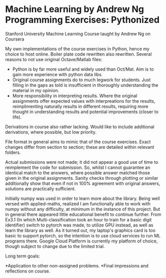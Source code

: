 # Machine Learning by Andrew Ng Programming Exercises: Pythonized
Stanford University Machine Learning Course taught by Andrew Ng on Coursera

My own implementations of the course exercises in Python, hence my choice to host online.
Boiler plate code rewritten also rewritten.
Several reasons to not use original Octave/Matlab files:

* Python is by far more useful and widely used than Oct/Mat. Aim is to gain more experience with python data libs.
* Original course assignments do to much legwork for students. Just filling in the gaps as told is insufficient in thoroughly understanding the material in my opinion.
* More responsibility in interpreting results. Where the original assignments offer expected values with interpreations for the results, reimplimenting naturally results in different results, requiring more thought in understanding results and potential improvements (closer to life).

Derivations in course also rather lacking. Would like to include additional derivations, where possible, but low priority.

File format in general aims to mimic that of the course exercises.
Exact changes differ from section to section; these are detailed within relevant folders.


Actual submissions were not made; it did not appear a good use of time to reimplement the code for submission.
So, whilst I cannot guarantee an identical match to the answers, where possible answer matched those given in the original assignments.
Sanity checks through plotting or similar additionally show that even if not in 100% agreement with original answers, solutions are practically sufficient. 

Initially numpy was used in order to learn more about the library. Being well versed with applied-maths, realized I am functionally able to work with numpy without any difficulty,
at minimum in the instance of this project. But in general there appeared little educational benefit to continue further.
From Ex3.1 (In which Multi-classification took an hour to train for a basic digit identifier) switch to pytorch was made, to utilize GPU instead, as well as learn the library as well.
As it turned out, my laptop's graphics card is too basic to support pytorch, so the intention is to use cloud services to run ML programs there. Google Cloud Platform is currently
my platform of choice, though subject to change due to the limited trial.

Long term goals:

*Application to other non-assigned problems.
*Final impressions and reflections on course.